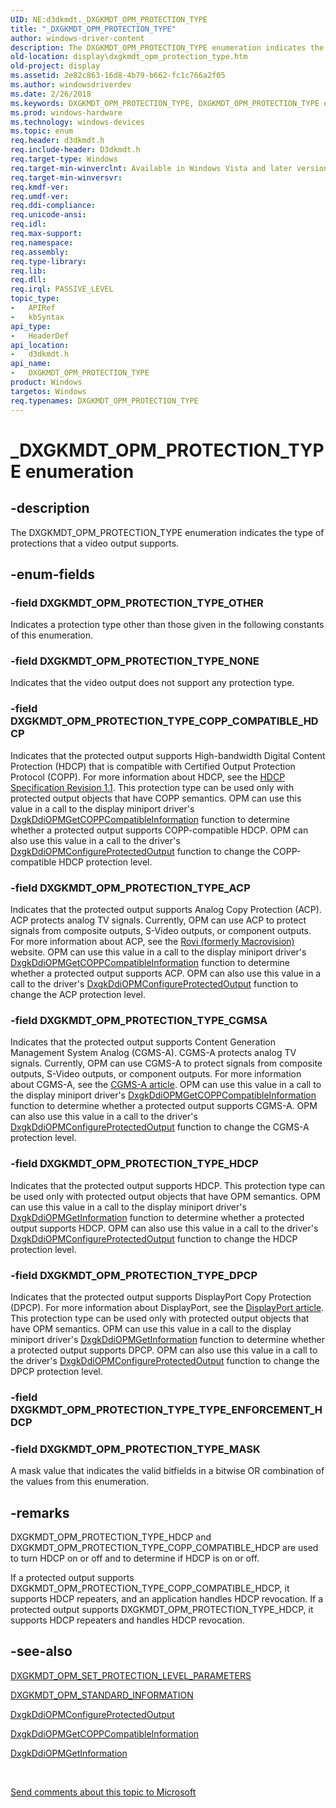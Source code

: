 ```yaml
---
UID: NE:d3dkmdt._DXGKMDT_OPM_PROTECTION_TYPE
title: "_DXGKMDT_OPM_PROTECTION_TYPE"
author: windows-driver-content
description: The DXGKMDT_OPM_PROTECTION_TYPE enumeration indicates the type of protections that a video output supports.
old-location: display\dxgkmdt_opm_protection_type.htm
old-project: display
ms.assetid: 2e82c863-16d8-4b79-b662-fc1c766a2f05
ms.author: windowsdriverdev
ms.date: 2/26/2018
ms.keywords: DXGKMDT_OPM_PROTECTION_TYPE, DXGKMDT_OPM_PROTECTION_TYPE enumeration [Display Devices], DXGKMDT_OPM_PROTECTION_TYPE_ACP, DXGKMDT_OPM_PROTECTION_TYPE_CGMSA, DXGKMDT_OPM_PROTECTION_TYPE_COPP_COMPATIBLE_HDCP, DXGKMDT_OPM_PROTECTION_TYPE_DPCP, DXGKMDT_OPM_PROTECTION_TYPE_HDCP, DXGKMDT_OPM_PROTECTION_TYPE_MASK, DXGKMDT_OPM_PROTECTION_TYPE_NONE, DXGKMDT_OPM_PROTECTION_TYPE_OTHER, DmEnums_8213d95c-c1df-4084-b386-cfb9fac440e0.xml, _DXGKMDT_OPM_PROTECTION_TYPE, d3dkmdt/DXGKMDT_OPM_PROTECTION_TYPE, d3dkmdt/DXGKMDT_OPM_PROTECTION_TYPE_ACP, d3dkmdt/DXGKMDT_OPM_PROTECTION_TYPE_CGMSA, d3dkmdt/DXGKMDT_OPM_PROTECTION_TYPE_COPP_COMPATIBLE_HDCP, d3dkmdt/DXGKMDT_OPM_PROTECTION_TYPE_DPCP, d3dkmdt/DXGKMDT_OPM_PROTECTION_TYPE_HDCP, d3dkmdt/DXGKMDT_OPM_PROTECTION_TYPE_MASK, d3dkmdt/DXGKMDT_OPM_PROTECTION_TYPE_NONE, d3dkmdt/DXGKMDT_OPM_PROTECTION_TYPE_OTHER, display.dxgkmdt_opm_protection_type
ms.prod: windows-hardware
ms.technology: windows-devices
ms.topic: enum
req.header: d3dkmdt.h
req.include-header: D3dkmdt.h
req.target-type: Windows
req.target-min-winverclnt: Available in Windows Vista and later versions of the Windows operating systems.
req.target-min-winversvr: 
req.kmdf-ver: 
req.umdf-ver: 
req.ddi-compliance: 
req.unicode-ansi: 
req.idl: 
req.max-support: 
req.namespace: 
req.assembly: 
req.type-library: 
req.lib: 
req.dll: 
req.irql: PASSIVE_LEVEL
topic_type:
-	APIRef
-	kbSyntax
api_type:
-	HeaderDef
api_location:
-	d3dkmdt.h
api_name:
-	DXGKMDT_OPM_PROTECTION_TYPE
product: Windows
targetos: Windows
req.typenames: DXGKMDT_OPM_PROTECTION_TYPE
---
```


# _DXGKMDT_OPM_PROTECTION_TYPE enumeration


## -description


The DXGKMDT_OPM_PROTECTION_TYPE enumeration indicates the type of protections that a video output supports.


## -enum-fields




### -field DXGKMDT_OPM_PROTECTION_TYPE_OTHER

Indicates a protection type other than those given in the following constants of this enumeration. 


### -field DXGKMDT_OPM_PROTECTION_TYPE_NONE

Indicates that the video output does not support any protection type. 


### -field DXGKMDT_OPM_PROTECTION_TYPE_COPP_COMPATIBLE_HDCP

Indicates that the protected output supports High-bandwidth Digital Content Protection (HDCP) that is compatible with Certified Output Protection Protocol (COPP). For more information about HDCP, see the <a href="http://go.microsoft.com/fwlink/p/?linkid=38728">HDCP Specification Revision 1.1</a>. This protection type can be used only with protected output objects that have COPP semantics. OPM can use this value in a call to the display miniport driver's <a href="https://msdn.microsoft.com/9f15df1e-bdf5-4634-97f1-78515664b594">DxgkDdiOPMGetCOPPCompatibleInformation</a> function to determine whether a protected output supports COPP-compatible HDCP. OPM can also use this value in a call to the driver's <a href="https://msdn.microsoft.com/a7829587-c1e7-43ec-a0bb-92bca94b7c3d">DxgkDdiOPMConfigureProtectedOutput</a> function to change the COPP-compatible HDCP protection level. 


### -field DXGKMDT_OPM_PROTECTION_TYPE_ACP

Indicates that the protected output supports Analog Copy Protection (ACP). ACP protects analog TV signals. Currently, OPM can use ACP to protect signals from composite outputs, S-Video outputs, or component outputs. For more information about ACP, see the <a href="http://go.microsoft.com/fwlink/p/?linkid=71273">Rovi (formerly Macrovision)</a> website. OPM can use this value in a call to the display miniport driver's <a href="https://msdn.microsoft.com/9f15df1e-bdf5-4634-97f1-78515664b594">DxgkDdiOPMGetCOPPCompatibleInformation</a> function to determine whether a protected output supports ACP. OPM can also use this value in a call to the driver's <a href="https://msdn.microsoft.com/a7829587-c1e7-43ec-a0bb-92bca94b7c3d">DxgkDdiOPMConfigureProtectedOutput</a> function to change the ACP protection level. 


### -field DXGKMDT_OPM_PROTECTION_TYPE_CGMSA

Indicates that the protected output supports Content Generation Management System Analog (CGMS-A). CGMS-A protects analog TV signals. Currently, OPM can use CGMS-A to protect signals from composite outputs, S-Video outputs, or component outputs. For more information about CGMS-A, see the <a href="http://go.microsoft.com/fwlink/p/?linkid=70568">CGMS-A article</a>. OPM can use this value in a call to the display miniport driver's <a href="https://msdn.microsoft.com/9f15df1e-bdf5-4634-97f1-78515664b594">DxgkDdiOPMGetCOPPCompatibleInformation</a> function to determine whether a protected output supports CGMS-A. OPM can also use this value in a call to the driver's <a href="https://msdn.microsoft.com/a7829587-c1e7-43ec-a0bb-92bca94b7c3d">DxgkDdiOPMConfigureProtectedOutput</a> function to change the CGMS-A protection level. 


### -field DXGKMDT_OPM_PROTECTION_TYPE_HDCP

Indicates that the protected output supports HDCP. This protection type can be used only with protected output objects that have OPM semantics. OPM can use this value in a call to the display miniport driver's <a href="https://msdn.microsoft.com/3d6559e5-776e-4fc0-b99a-8818cbcc289d">DxgkDdiOPMGetInformation</a> function to determine whether a protected output supports HDCP. OPM can also use this value in a call to the driver's <a href="https://msdn.microsoft.com/a7829587-c1e7-43ec-a0bb-92bca94b7c3d">DxgkDdiOPMConfigureProtectedOutput</a> function to change the HDCP protection level. 


### -field DXGKMDT_OPM_PROTECTION_TYPE_DPCP

Indicates that the protected output supports DisplayPort Copy Protection (DPCP). For more information about DisplayPort, see the <a href="http://go.microsoft.com/fwlink/p/?linkid=71382">DisplayPort article</a>. This protection type can be used only with protected output objects that have OPM semantics. OPM can use this value in a call to the display miniport driver's <a href="https://msdn.microsoft.com/3d6559e5-776e-4fc0-b99a-8818cbcc289d">DxgkDdiOPMGetInformation</a> function to determine whether a protected output supports DPCP. OPM can also use this value in a call to the driver's <a href="https://msdn.microsoft.com/a7829587-c1e7-43ec-a0bb-92bca94b7c3d">DxgkDdiOPMConfigureProtectedOutput</a> function to change the DPCP protection level. 


### -field DXGKMDT_OPM_PROTECTION_TYPE_TYPE_ENFORCEMENT_HDCP


### -field DXGKMDT_OPM_PROTECTION_TYPE_MASK

A mask value that indicates the valid bitfields in a bitwise OR combination of the values from this enumeration. 


## -remarks



DXGKMDT_OPM_PROTECTION_TYPE_HDCP and DXGKMDT_OPM_PROTECTION_TYPE_COPP_COMPATIBLE_HDCP are used to turn HDCP on or off and to determine if HDCP is on or off. 

If a protected output supports DXGKMDT_OPM_PROTECTION_TYPE_COPP_COMPATIBLE_HDCP, it supports HDCP repeaters, and an application handles HDCP revocation. If a protected output supports DXGKMDT_OPM_PROTECTION_TYPE_HDCP, it supports HDCP repeaters and handles HDCP revocation.




## -see-also




<a href="https://msdn.microsoft.com/library/windows/hardware/ff560921">DXGKMDT_OPM_SET_PROTECTION_LEVEL_PARAMETERS</a>



<a href="https://msdn.microsoft.com/library/windows/hardware/ff560925">DXGKMDT_OPM_STANDARD_INFORMATION</a>



<a href="https://msdn.microsoft.com/a7829587-c1e7-43ec-a0bb-92bca94b7c3d">DxgkDdiOPMConfigureProtectedOutput</a>



<a href="https://msdn.microsoft.com/9f15df1e-bdf5-4634-97f1-78515664b594">DxgkDdiOPMGetCOPPCompatibleInformation</a>



<a href="https://msdn.microsoft.com/3d6559e5-776e-4fc0-b99a-8818cbcc289d">DxgkDdiOPMGetInformation</a>
 

 

<a href="mailto:wsddocfb@microsoft.com?subject=Documentation%20feedback [display\display]:%20DXGKMDT_OPM_PROTECTION_TYPE enumeration%20 RELEASE:%20(2/26/2018)&amp;body=%0A%0APRIVACY STATEMENT%0A%0AWe use your feedback to improve the documentation. We don't use your email address for any other purpose, and we'll remove your email address from our system after the issue that you're reporting is fixed. While we're working to fix this issue, we might send you an email message to ask for more info. Later, we might also send you an email message to let you know that we've addressed your feedback.%0A%0AFor more info about Microsoft's privacy policy, see http://privacy.microsoft.com/en-us/default.aspx." title="Send comments about this topic to Microsoft">Send comments about this topic to Microsoft</a>

